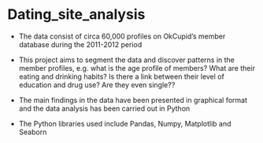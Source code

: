 # Dating_site_analysis

- The data consist of circa 60,000 profiles on OkCupid’s member database during the 2011-2012 period

- This project aims to segment the data and discover patterns in the member profiles, e.g. what is the age profile of members? What are their eating and drinking habits? Is there a link between their level of education and drug use? Are they even single??

- The main findings in the data have been presented in graphical format and the data analysis has been carried out in Python

- The Python libraries used include Pandas, Numpy, Matplotlib and Seaborn

